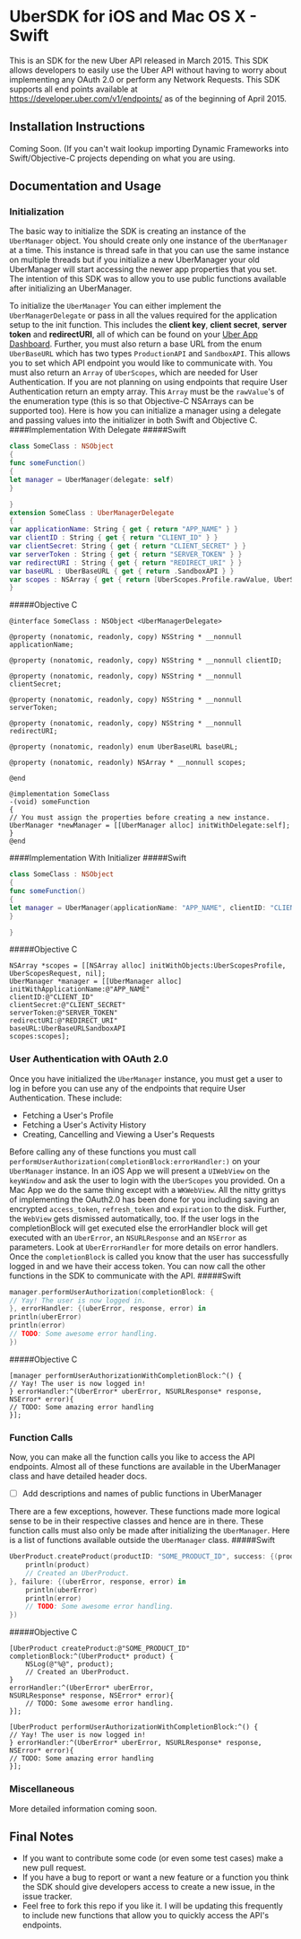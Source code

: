 # UberSDK for iOS and Mac OS X - Swift

This is an SDK for the new Uber API released in March 2015. This SDK allows developers to easily use the Uber API without having to worry about implementing any OAuth 2.0 or perform any Network Requests. This SDK supports all end points available at https://developer.uber.com/v1/endpoints/ as of the beginning of April 2015.

## Installation Instructions 
Coming Soon. (If you can't wait lookup importing Dynamic Frameworks into Swift/Objective-C projects depending on what you are using.

## Documentation and Usage 
### Initialization
The basic way to initialize the SDK is creating an instance of the `UberManager` object. You should create only one instance of the `UberManager` at a time. This instance is thread safe in that you can use the same instance on multiple threads but if you initialize a new UberManager your old UberManager will start accessing the newer app properties that you set. The intention of this SDK was to allow you to use public functions available after initializing an UberManager.

To initialize the `UberManager` You can either implement the `UberManagerDelegate` or pass in all the values required for the application setup to the init function. This includes the **client key**, **client secret**, **server token** and **redirectURI**, all of which can be found on your [Uber App Dashboard](https://developer.uber.com/apps/). Further, you must also return a base URL from the enum `UberBaseURL` which has two types `ProductionAPI` and `SandboxAPI`. This allows you to set which API endpoint you would like to communicate with. You must also return an `Array` of `UberScopes`, which are needed for User Authentication. If you are not planning on using endpoints that require User Authentication return an empty array. This `Array` must be the `rawValue`'s of the enumeration type (this is so that Objective-C NSArrays can be supported too). Here is how you can initialize a manager using a delegate and passing values into the initializer in both Swift and Objective C.
####Implementation With Delegate
#####Swift
```swift
class SomeClass : NSObject
{
func someFunction()
{
let manager = UberManager(delegate: self)
}

}
extension SomeClass : UberManagerDelegate 
{
var applicationName: String { get { return "APP_NAME" } }
var clientID : String { get { return "CLIENT_ID" } }
var clientSecret: String { get { return "CLIENT_SECRET" } }
var serverToken : String { get { return "SERVER_TOKEN" } }
var redirectURI : String { get { return "REDIRECT_URI" } }
var baseURL : UberBaseURL { get { return .SandboxAPI } }
var scopes : NSArray { get { return [UberScopes.Profile.rawValue, UberScopes.Request.rawValue] } }
}
```
#####Objective C
```objc
@interface SomeClass : NSObject <UberManagerDelegate>

@property (nonatomic, readonly, copy) NSString * __nonnull applicationName;

@property (nonatomic, readonly, copy) NSString * __nonnull clientID;

@property (nonatomic, readonly, copy) NSString * __nonnull clientSecret;

@property (nonatomic, readonly, copy) NSString * __nonnull serverToken;

@property (nonatomic, readonly, copy) NSString * __nonnull redirectURI;

@property (nonatomic, readonly) enum UberBaseURL baseURL;

@property (nonatomic, readonly) NSArray * __nonnull scopes;

@end

@implementation SomeClass
-(void) someFunction
{
// You must assign the properties before creating a new instance.
UberManager *newManager = [[UberManager alloc] initWithDelegate:self];
}
@end

```
####Implementation With Initializer
#####Swift
```swift
class SomeClass : NSObject
{
func someFunction()
{
let manager = UberManager(applicationName: "APP_NAME", clientID: "CLIENT_ID", clientSecret: "CLIENT_SECRET", serverToken: "SERVER_TOKEN", redirectURI: "REDIRECT_URI", baseURL: .SandboxAPI, scopes: [.Profile, .Request])
}

}
```
#####Objective C
```objc
NSArray *scopes = [[NSArray alloc] initWithObjects:UberScopesProfile, UberScopesRequest, nil];
UberManager *manager = [[UberManager alloc] initWithApplicationName:@"APP_NAME"
clientID:@"CLIENT_ID"
clientSecret:@"CLIENT_SECRET"
serverToken:@"SERVER_TOKEN"
redirectURI:@"REDIRECT_URI"
baseURL:UberBaseURLSandboxAPI
scopes:scopes];
```
### User Authentication with OAuth 2.0
Once you have initialized the `UberManager` instance, you must get a user to log in before you can use any of the endpoints that require User Authentication. These include:
- Fetching a User's Profile
- Fetching a User's Activity History
- Creating, Cancelling and Viewing a User's Requests

Before calling any of these functions you must call `performUserAuthorization(completionBlock:errorHandler:)` on your `UberManager` instance. In an iOS App we will present a `UIWebView` on the `keyWindow` and ask the user to login with the `UberScopes` you provided. On a Mac App we do the same thing except with a `WKWebView`. All the nitty grittys of implementing the OAuth2.0 has been done for you including saving an encrypted `access_token`, `refresh_token` and `expiration` to the disk. Further, the `WebView` gets dismissed automatically, too. If the user logs in the completionBlock will get executed else the errorHandler block will get executed with an `UberError`, an `NSURLResponse` and an `NSError` as parameters. Look at `UberErrorHandler` for more details on error handlers. Once the `completionBlock` is called you know that the user has successfully logged in and we have their access token. You can now call the other functions in the SDK to communicate with the API.
#####Swift 
```swift
manager.performUserAuthorization(completionBlock: { 
// Yay! The user is now logged in.
}, errorHandler: {(uberError, response, error) in 
println(uberError)
println(error)
// TODO: Some awesome error handling.
})  
```
#####Objective C
```objc
[manager performUserAuthorizationWithCompletionBlock:^() {
// Yay! The user is now logged in!
} errorHandler:^(UberError* uberError, NSURLResponse* response,
NSError* error){
// TODO: Some amazing error handling
}];
```
### Function Calls
Now, you can make all the function calls you like to access the API endpoints. Almost all of these functions are available in the UberManager class and have detailed header docs.
- [ ] Add descriptions and names of public functions in UberManager

There are a few exceptions, however. These functions made more logical sense to be in their respective classes and hence are in there. These function calls must also only be made after initializing the `UberManager`. Here is a list of functions available outside the `UberManager` class.
#####Swift
```swift
UberProduct.createProduct(productID: "SOME_PRODUCT_ID", success: {(product in
	println(product)
	// Created an UberProduct.
}, failure: {(uberError, response, error) in 
	println(uberError)
	println(error)
	// TODO: Some awesome error handling.
})
```
#####Objective C
```objc
[UberProduct createProduct:@"SOME_PRODUCT_ID"
completionBlock:^(UberProduct* product) {
	NSLog(@"%@", product);
	// Created an UberProduct.
}
errorHandler:^(UberError* uberError,
NSURLResponse* response, NSError* error){
	// TODO: Some awesome error handling.
}];

[UberProduct performUserAuthorizationWithCompletionBlock:^() {
// Yay! The user is now logged in!
} errorHandler:^(UberError* uberError, NSURLResponse* response,
NSError* error){
// TODO: Some amazing error handling
}];
```
### Miscellaneous

More detailed information coming soon.

## Final Notes
- If you want to contribute some code (or even some test cases) make a new pull request.
- If you have a bug to report or want a new feature or a function you think the SDK should give developers access to create a new issue, in the issue tracker.
- Feel free to fork this repo if you like it. I will be updating this frequently to include new functions that allow you to quickly access the API's endpoints.
